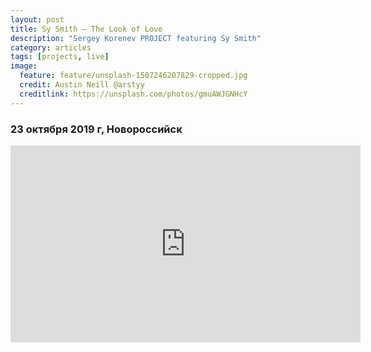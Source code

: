 ```yaml
---
layout: post
title: Sy Smith — The Look of Love
description: "Sergey Korenev PROJECT featuring Sy Smith"
category: articles
tags: [projects, live]
image:
  feature: feature/unsplash-1507246207829-cropped.jpg 
  credit: Austin Neill @arstyy
  creditlink: https://unsplash.com/photos/gmuAWJGNHcY
---
```


### 23 октября 2019 г, Новороссийск

<iframe width="560" height="315" src="https://www.youtube.com/embed/iWHUchTbkSQ" frameborder="0" allow="accelerometer; autoplay; encrypted-media; gyroscope; picture-in-picture" allowfullscreen></iframe>
